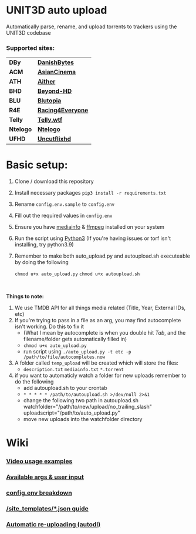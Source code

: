 # UNIT3D auto upload
Automatically parse, rename, and upload torrents to trackers using the UNIT3D codebase
### Supported sites:
<table>
    <tbody>
    <tr style="text-align: left">
        <td><strong>DBy</strong></td>
        <td><strong><a href="https://danishbytes.club">DanishBytes</a></strong></td>
    </tr>
    <tr style="text-align: left">
        <td><strong>ACM</strong></td>
        <td><strong><a href="https://asiancinema.me">AsianCinema</a></strong></td>
    </tr>
    <tr style="text-align: left">
        <td><strong>ATH</strong></td>
        <td><strong><a href="https://aither.cc">Aither</a></strong></td>
    </tr>
    <tr style="text-align: left">
        <td><strong>BHD</strong></td>
        <td><strong><a href="https://beyond-hd.me">Beyond-HD</a></strong></td>
    </tr>
    <tr style="text-align: left">
        <td><strong>BLU</strong></td>
        <td><strong><a href="https://blutopia.xyz">Blutopia</a></strong></td>
    </tr>
    <tr style="text-align: left">
        <td><strong>R4E</strong></td>
        <td><strong><a href="https://racing4everyone.eu">Racing4Everyone</a></strong></td>
    </tr>
    <tr style="text-align: left">
        <td><strong>Telly</strong></td>
        <td><strong><a href="https://telly.wtf">Telly.wtf</a></strong></td>
    </tr>
    <tr style="text-align: left">
        <td><strong>Ntelogo</strong></td>
        <td><strong><a href="https://ntelogo.org">Ntelogo</a></strong></td>
    </tr>
    <tr style="text-align: left">
        <td><strong>UFHD</strong></td>
        <td><strong><a href="https://uncutflixhd.com/">Uncutflixhd</a></strong></td>
    </tr>
    </tbody>
</table>

<!-- Basic setup -->
# Basic setup:
1. Clone / download this repository
2. Install necessary packages ```pip3 install -r requirements.txt```
3. Rename `config.env.sample` to `config.env`
4. Fill out the required values in `config.env`
5. Ensure you have [mediainfo](https://mediaarea.net/en/MediaInfo/Download/Ubuntu) & [ffmpeg](https://ffmpeg.org/download.html) installed on your system
6. Run the script using [Python3](https://www.python.org/downloads/) (If you're having issues or torf isn't installing, try python3.9)
7. Remember to make both auto_upload.py and autoupload.sh executeable by doing the following

   ```chmod u+x auto_upload.py```
   ```chmod u+x autoupload.sh```
   
   <br /> 
   
**Things to note:**
1. We use TMDB API for all things media related (Title, Year, External IDs, etc)
2. If you're trying to pass in a file as an arg, you may find autocomplete isn't working. Do this to fix it
    * (What I mean by autocomplete is when you double hit *Tab*, and the filename/folder gets automatically filled in)
    * ```chmod u+x auto_upload.py```
    * run script using ```./auto_upload.py -t etc -p /path/to/file/autocompletes.now```
3. A folder called ``temp_upload`` will be created which will store the files:
    * ```description.txt``` ```mediainfo.txt``` ```*.torrent```
4. if you want to automaticly watch a folder for new uploads remember to do the following
    * add autoupload.sh to your crontab
    * ```* * * * * /path/to/autoupload.sh >/dev/null 2>&1```
    * change the following two path in autoupload.sh
      watchfolder="/path/to/new/upload/no_trailing_slash"
      uploadscript="/path/to/auto_upload.py"
    * move new uploads into the watchfolder directory
    
   

# Wiki
### [Video usage examples](https://github.com/ryelogheat/xpbot/wiki/Video-examples)
### [Available args & user input](https://github.com/ryelogheat/xpbot/wiki/Args-and-User-Input)
### [config.env breakdown](https://github.com/ryelogheat/xpbot/wiki/config.env)
### [/site_templates/*.json guide](https://github.com/ryelogheat/xpbot/wiki/Tracker-Templates)
### [Automatic re-uploading (autodl)](https://github.com/ryelogheat/xpbot/wiki/autodl-irssi-automatic-re-uploading)

